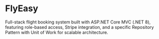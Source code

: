 # FlyEasy
Full-stack flight booking system built with ASP.NET Core MVC (.NET 8), featuring role-based access, Stripe integration, and a specific Repository Pattern with Unit of Work for scalable architecture.
